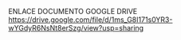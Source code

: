 ENLACE DOCUMENTO GOOGLE DRIVE
https://drive.google.com/file/d/1ms_G8I171s0YR3-wYGdyR6NsNt8erSzg/view?usp=sharing

